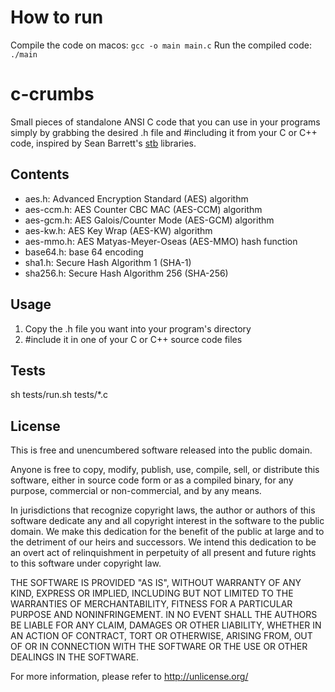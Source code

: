 # How to run
Compile the code on macos: `gcc -o main main.c`
Run the compiled code: `./main`

# c-crumbs

Small pieces of standalone ANSI C code that you can use in your programs simply by grabbing the desired .h file and #including it from your C or C++ code, inspired by Sean Barrett's [stb](https://github.com/nothings/stb) libraries.

## Contents

* aes.h: Advanced Encryption Standard (AES) algorithm
* aes-ccm.h: AES Counter CBC MAC (AES-CCM) algorithm
* aes-gcm.h: AES Galois/Counter Mode (AES-GCM) algorithm
* aes-kw.h: AES Key Wrap (AES-KW) algorithm
* aes-mmo.h: AES Matyas-Meyer-Oseas (AES-MMO) hash function
* base64.h: base 64 encoding
* sha1.h: Secure Hash Algorithm 1 (SHA-1)
* sha256.h: Secure Hash Algorithm 256 (SHA-256)

## Usage

1. Copy the .h file you want into your program's directory
2. #include it in one of your C or C++ source code files

## Tests

sh tests/run.sh tests/*.c

## License

This is free and unencumbered software released into the public domain.

Anyone is free to copy, modify, publish, use, compile, sell, or
distribute this software, either in source code form or as a compiled
binary, for any purpose, commercial or non-commercial, and by any
means.

In jurisdictions that recognize copyright laws, the author or authors
of this software dedicate any and all copyright interest in the
software to the public domain. We make this dedication for the benefit
of the public at large and to the detriment of our heirs and
successors. We intend this dedication to be an overt act of
relinquishment in perpetuity of all present and future rights to this
software under copyright law.

THE SOFTWARE IS PROVIDED "AS IS", WITHOUT WARRANTY OF ANY KIND,
EXPRESS OR IMPLIED, INCLUDING BUT NOT LIMITED TO THE WARRANTIES OF
MERCHANTABILITY, FITNESS FOR A PARTICULAR PURPOSE AND NONINFRINGEMENT.
IN NO EVENT SHALL THE AUTHORS BE LIABLE FOR ANY CLAIM, DAMAGES OR
OTHER LIABILITY, WHETHER IN AN ACTION OF CONTRACT, TORT OR OTHERWISE,
ARISING FROM, OUT OF OR IN CONNECTION WITH THE SOFTWARE OR THE USE OR
OTHER DEALINGS IN THE SOFTWARE.

For more information, please refer to <http://unlicense.org/>
